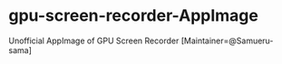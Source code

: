 # gpu-screen-recorder-AppImage
Unofficial AppImage of GPU Screen Recorder [Maintainer=@Samueru-sama] 
